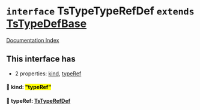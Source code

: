 # `interface` TsTypeTypeRefDef `extends` [TsTypeDefBase](../private.interface.TsTypeDefBase/README.md)

[Documentation Index](../README.md)

## This interface has

- 2 properties:
[kind](#-kind-typeref),
[typeRef](#-typeref-tstyperefdef)


#### 📄 kind: <mark>"typeRef"</mark>



#### 📄 typeRef: [TsTypeRefDef](../interface.TsTypeRefDef/README.md)



